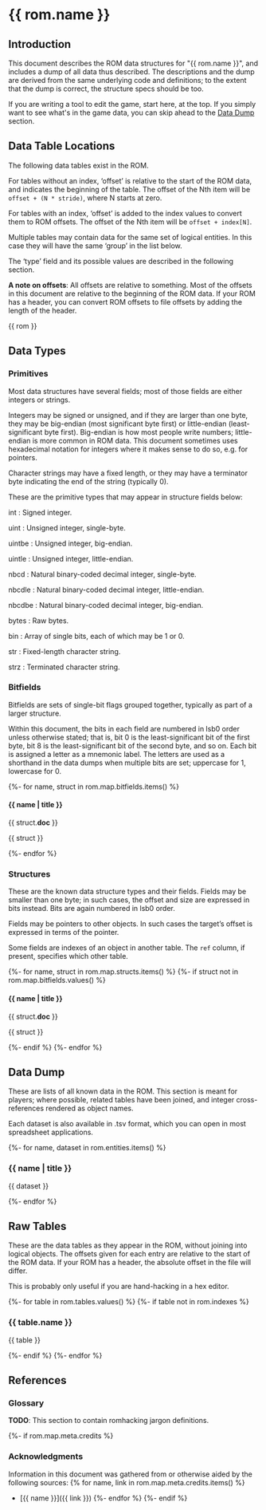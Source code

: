 # {{ rom.name }}

## Introduction

This document describes the ROM data structures for "{{ rom.name }}",
and includes a dump of all data thus described. The descriptions and the
dump are derived from the same underlying code and definitions; to the
extent that the dump is correct, the structure specs should be too.

If you are writing a tool to edit the game, start here, at the top. If
you simply want to see what's in the game data, you can skip ahead to
the [Data Dump](#data-dump) section.

## Data Table Locations

The following data tables exist in the ROM.

For tables without an index, ‘offset’ is relative to the start of the
ROM data, and indicates the beginning of the table. The offset of the
Nth item will be `offset + (N * stride)`, where N starts at zero.

For tables with an index, ‘offset’ is added to the index values to
convert them to ROM offsets. The offset of the Nth item will be
`offset + index[N]`.

Multiple tables may contain data for the same set of logical entities.
In this case they will have the same ‘group’ in the list below.

The ‘type’ field and its possible values are described in the following
section.

**A note on offsets**: All offsets are relative to something. Most of
the offsets in this document are relative to the beginning of the ROM
data. If your ROM has a header, you can convert ROM offsets to file
offsets by adding the length of the header.


{{ rom }}

## Data Types

### Primitives

Most data structures have several fields; most of those fields are
either integers or strings.

Integers may be signed or unsigned, and if they are larger than one
byte, they may be big-endian (most significant byte first) or
little-endian (least-significant byte first). Big-endian is how most
people write numbers; little-endian is more common in ROM data. This
document sometimes uses hexadecimal notation for integers where it makes
sense to do so, e.g. for pointers.

Character strings may have a fixed length, or they may have a terminator
byte indicating the end of the string (typically 0).

These are the primitive types that may appear in structure fields below:

int
: Signed integer.

uint
: Unsigned integer, single-byte.

uintbe
: Unsigned integer, big-endian.

uintle
: Unsigned integer, little-endian.

nbcd
: Natural binary-coded decimal integer, single-byte.

nbcdle
: Natural binary-coded decimal integer, little-endian.

nbcdbe
: Natural binary-coded decimal integer, big-endian.

bytes
: Raw bytes.

bin
: Array of single bits, each of which may be 1 or 0.

str
: Fixed-length character string.

strz
: Terminated character string.

### Bitfields

Bitfields are sets of single-bit flags grouped together, typically as
part of a larger structure.

Within this document, the bits in each field are numbered in lsb0 order
unless otherwise stated; that is, bit 0 is the least-significant bit of
the first byte, bit 8 is the least-significant bit of the second byte,
and so on. Each bit is assigned a letter as a mnemonic label. The
letters are used as a shorthand in the data dumps when multiple bits are
set; uppercase for 1, lowercase for 0.

{%- for name, struct in rom.map.bitfields.items() %}

#### {{ name | title }}

{{ struct.__doc__ }}

{{ struct }}

{%- endfor %}

### Structures

These are the known data structure types and their fields. Fields may be
smaller than one byte; in such cases, the offset and size are expressed
in bits instead. Bits are again numbered in lsb0 order.

Fields may be pointers to other objects. In such cases the target’s
offset is expressed in terms of the pointer.

Some fields are indexes of an object in another table. The `ref` column,
if present, specifies which other table.

{%- for name, struct in rom.map.structs.items() %}
{%- if struct not in rom.map.bitfields.values() %}

#### {{ name | title }}

{{ struct.__doc__ }}

{{ struct }}

{%- endif %}
{%- endfor %}

## Data Dump

These are lists of all known data in the ROM. This section is
meant for players; where possible, related tables have been joined,
and integer cross-references rendered as object names.

Each dataset is also available in .tsv format, which you can open
in most spreadsheet applications.

{%- for name, dataset in rom.entities.items() %}

### {{ name | title }}

{{ dataset }}

{%- endfor %}

## Raw Tables

These are the data tables as they appear in the ROM, without joining
into logical objects. The offsets given for each entry are relative to
the start of the ROM data. If your ROM has a header, the absolute offset
in the file will differ.

This is probably only useful if you are hand-hacking in a hex
editor.

{%- for table in rom.tables.values() %}
{%- if table not in rom.indexes %}

### {{ table.name }}

{{ table }}

{%- endif %}
{%- endfor %}

## References

### Glossary

**TODO**: This section to contain romhacking jargon definitions.

{%- if rom.map.meta.credits %}

### Acknowledgments

Information in this document was gathered from or otherwise aided by the
following sources:
{% for name, link in rom.map.meta.credits.items() %}
* [{{ name }}]({{ link }})
{%- endfor %}
{%- endif %}
